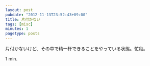 ```yaml
---
layout: post
pubdate: "2012-11-13T23:52:43+09:00"
title: 片付かない
tags: [misc]
minutes: 1
pagetype: posts
---
```

片付かないけど、その中で精一杯できることをやっている状態。忙殺。

1 min.

